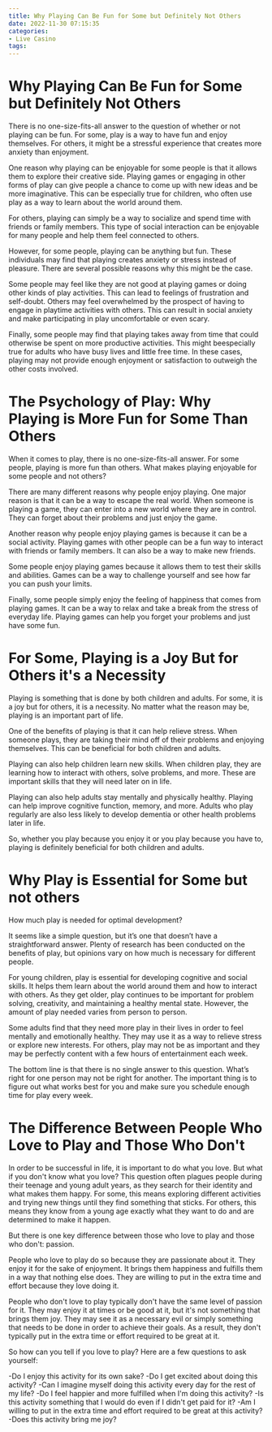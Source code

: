 ```yaml
---
title: Why Playing Can Be Fun for Some but Definitely Not Others
date: 2022-11-30 07:15:35
categories:
- Live Casino
tags:
---
```



#  Why Playing Can Be Fun for Some but Definitely Not Others

There is no one-size-fits-all answer to the question of whether or not playing can be fun. For some, play is a way to have fun and enjoy themselves. For others, it might be a stressful experience that creates more anxiety than enjoyment.

One reason why playing can be enjoyable for some people is that it allows them to explore their creative side. Playing games or engaging in other forms of play can give people a chance to come up with new ideas and be more imaginative. This can be especially true for children, who often use play as a way to learn about the world around them.

For others, playing can simply be a way to socialize and spend time with friends or family members. This type of social interaction can be enjoyable for many people and help them feel connected to others.

However, for some people, playing can be anything but fun. These individuals may find that playing creates anxiety or stress instead of pleasure. There are several possible reasons why this might be the case.

Some people may feel like they are not good at playing games or doing other kinds of play activities. This can lead to feelings of frustration and self-doubt. Others may feel overwhelmed by the prospect of having to engage in playtime activities with others. This can result in social anxiety and make participating in play uncomfortable or even scary.

Finally, some people may find that playing takes away from time that could otherwise be spent on more productive activities. This might beespecially true for adults who have busy lives and little free time. In these cases, playing may not provide enough enjoyment or satisfaction to outweigh the other costs involved.

#  The Psychology of Play: Why Playing is More Fun for Some Than Others

When it comes to play, there is no one-size-fits-all answer. For some people, playing is more fun than others. What makes playing enjoyable for some people and not others?

There are many different reasons why people enjoy playing. One major reason is that it can be a way to escape the real world. When someone is playing a game, they can enter into a new world where they are in control. They can forget about their problems and just enjoy the game.

Another reason why people enjoy playing games is because it can be a social activity. Playing games with other people can be a fun way to interact with friends or family members. It can also be a way to make new friends.

Some people enjoy playing games because it allows them to test their skills and abilities. Games can be a way to challenge yourself and see how far you can push your limits.

Finally, some people simply enjoy the feeling of happiness that comes from playing games. It can be a way to relax and take a break from the stress of everyday life. Playing games can help you forget your problems and just have some fun.

#  For Some, Playing is a Joy But for Others it's a Necessity

Playing is something that is done by both children and adults. For some, it is a joy but for others, it is a necessity. No matter what the reason may be, playing is an important part of life.

One of the benefits of playing is that it can help relieve stress. When someone plays, they are taking their mind off of their problems and enjoying themselves. This can be beneficial for both children and adults.

Playing can also help children learn new skills. When children play, they are learning how to interact with others, solve problems, and more. These are important skills that they will need later on in life.

 Playing can also help adults stay mentally and physically healthy. Playing can help improve cognitive function, memory, and more. Adults who play regularly are also less likely to develop dementia or other health problems later in life.

So, whether you play because you enjoy it or you play because you have to, playing is definitely beneficial for both children and adults.

#  Why Play is Essential for Some but not others 

How much play is needed for optimal development? 

It seems like a simple question, but it’s one that doesn’t have a straightforward answer. Plenty of research has been conducted on the benefits of play, but opinions vary on how much is necessary for different people.

For young children, play is essential for developing cognitive and social skills. It helps them learn about the world around them and how to interact with others. As they get older, play continues to be important for problem solving, creativity, and maintaining a healthy mental state. However, the amount of play needed varies from person to person.

Some adults find that they need more play in their lives in order to feel mentally and emotionally healthy. They may use it as a way to relieve stress or explore new interests. For others, play may not be as important and they may be perfectly content with a few hours of entertainment each week.

The bottom line is that there is no single answer to this question. What’s right for one person may not be right for another. The important thing is to figure out what works best for you and make sure you schedule enough time for play every week.

#  The Difference Between People Who Love to Play and Those Who Don't

In order to be successful in life, it is important to do what you love. But what if you don't know what you love? This question often plagues people during their teenage and young adult years, as they search for their identity and what makes them happy. For some, this means exploring different activities and trying new things until they find something that sticks. For others, this means they know from a young age exactly what they want to do and are determined to make it happen.

But there is one key difference between those who love to play and those who don't: passion.

People who love to play do so because they are passionate about it. They enjoy it for the sake of enjoyment. It brings them happiness and fulfills them in a way that nothing else does. They are willing to put in the extra time and effort because they love doing it.

People who don't love to play typically don't have the same level of passion for it. They may enjoy it at times or be good at it, but it's not something that brings them joy. They may see it as a necessary evil or simply something that needs to be done in order to achieve their goals. As a result, they don't typically put in the extra time or effort required to be great at it.

So how can you tell if you love to play? Here are a few questions to ask yourself:

-Do I enjoy this activity for its own sake?
-Do I get excited about doing this activity?
-Can I imagine myself doing this activity every day for the rest of my life?
-Do I feel happier and more fulfilled when I'm doing this activity?
-Is this activity something that I would do even if I didn't get paid for it?
-Am I willing to put in the extra time and effort required to be great at this activity?
-Does this activity bring me joy?